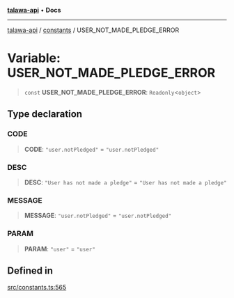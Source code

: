 [**talawa-api**](../../README.md) • **Docs**

***

[talawa-api](../../modules.md) / [constants](../README.md) / USER\_NOT\_MADE\_PLEDGE\_ERROR

# Variable: USER\_NOT\_MADE\_PLEDGE\_ERROR

> `const` **USER\_NOT\_MADE\_PLEDGE\_ERROR**: `Readonly`\<`object`\>

## Type declaration

### CODE

> **CODE**: `"user.notPledged"` = `"user.notPledged"`

### DESC

> **DESC**: `"User has not made a pledge"` = `"User has not made a pledge"`

### MESSAGE

> **MESSAGE**: `"user.notPledged"` = `"user.notPledged"`

### PARAM

> **PARAM**: `"user"` = `"user"`

## Defined in

[src/constants.ts:565](https://github.com/PalisadoesFoundation/talawa-api/blob/fe65d855b3d1e3e4af621340e7e8bfa0325634c1/src/constants.ts#L565)
